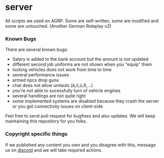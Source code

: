 # server
All scripts we used on AGRP. Some are self-written, some are modified and some are untouched. (Another German Roleplay v2)

### Known Bugs
There are several known bugs:
- Salary is added to the bank account but the amount is not updated 
- different second job uniforms are not shown when you "equip" them
- locking vehicles does not work from time to time
- several performance issues
- armed npcs drop guns
- chat does not allow umlauts (ä,ö,ü,ß,...)
- you're not able to sucessfully turn of vehicle engines
- several handlings are not quite right
- some implemented systems are disabled because they crash the server or you get connectivity issues on client-side

Feel free to send pull-request for bugfixes and also updates. We will keep maintaining this repository for you folks.

### Copyright specific things
If we published any content you own and you disagree with this, message us on [discord](https://discordapp.com/invite/FKfU9WM) and we will take required actions.
